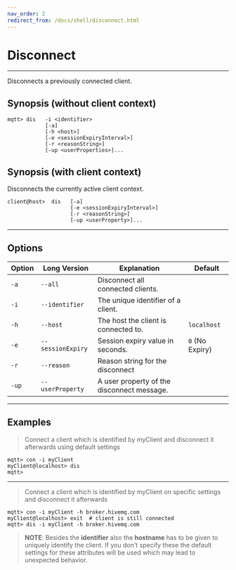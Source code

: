 ```yaml
---
nav_order: 2
redirect_from: /docs/shell/disconnect.html
---
```


# Disconnect
***

Disconnects a previously connected client. 

## Synopsis (without client context)

```
mqtt> dis   -i <identifier> 
            [-a]
            [-h <host>]  
            [-e <sessionExpiryInterval>] 
            [-r <reasonString>] 
            [-up <userProperties>]...
```

## Synopsis (with client context)

Disconnects the currently active client context.

```
client@host>  dis   [-a]
                    [-e <sessionExpiryInterval>]
                    [-r <reasonString>]
                    [-up <userProperty>]...
```

***

## Options

 
|Option   | Long Version   | Explanation               | Default  |
| ------- | -------------- | ------------------------- | -------- |
| ``-a``   | ``--all``| Disconnect all connected clients. |
| ``-i``   | ``--identifier``| The unique identifier of a client. |
| ``-h``| ``--host`` | The host the client is connected to. | ``localhost``
| ``-e``  | ``--sessionExpiry`` | Session expiry value in seconds. | ``0`` (No Expiry)
| ``-r``  | ``--reason``| Reason string for the disconnect |
| ``-up`` | ``--userProperty``|  A user property of the disconnect message. |

***

## Examples

> Connect a client which is identified by myClient and disconnect it afterwards using default settings

```
mqtt> con -i myClient
myClient@localhost> dis
mqtt>
```

***

> Connect a client which is identified by myClient on specific settings and disconnect it afterwards

```
mqtt> con -i myClient -h broker.hivemq.com
myClient@localhost> exit  # client is still connected
mqtt> dis -i myClient -h broker.hivemq.com
```

> **NOTE**: Besides the **identifier** also the **hostname** has to be given to uniquely identify the client.
If you don't specify these the default settings for these attributes will be used which may lead to unexpected behavior.
